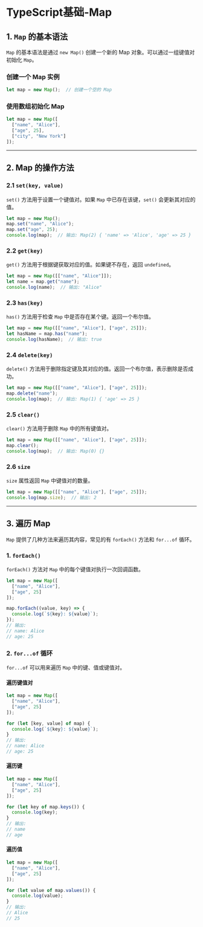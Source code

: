 # TypeScript基础-Map


## 1. `Map` 的基本语法

`Map` 的基本语法是通过 `new Map()` 创建一个新的 Map 对象。可以通过一组键值对初始化 `Map`。

### 创建一个 Map 实例

```ts
let map = new Map();  // 创建一个空的 Map
```

### 使用数组初始化 Map

```ts
let map = new Map([
  ["name", "Alice"],
  ["age", 25],
  ["city", "New York"]
]);
```

---

## 2. Map 的操作方法

### 2.1 `set(key, value)`

`set()` 方法用于设置一个键值对。如果 `Map` 中已存在该键，`set()` 会更新其对应的值。

```ts
let map = new Map();
map.set("name", "Alice");
map.set("age", 25);
console.log(map);  // 输出: Map(2) { 'name' => 'Alice', 'age' => 25 }
```

### 2.2 `get(key)`

`get()` 方法用于根据键获取对应的值。如果键不存在，返回 `undefined`。

```ts
let map = new Map([["name", "Alice"]]);
let name = map.get("name");
console.log(name);  // 输出: "Alice"
```

### 2.3 `has(key)`

`has()` 方法用于检查 `Map` 中是否存在某个键。返回一个布尔值。

```ts
let map = new Map([["name", "Alice"], ["age", 25]]);
let hasName = map.has("name");
console.log(hasName);  // 输出: true
```

### 2.4 `delete(key)`

`delete()` 方法用于删除指定键及其对应的值。返回一个布尔值，表示删除是否成功。

```ts
let map = new Map([["name", "Alice"], ["age", 25]]);
map.delete("name");
console.log(map);  // 输出: Map(1) { 'age' => 25 }
```

### 2.5 `clear()`

`clear()` 方法用于删除 `Map` 中的所有键值对。

```ts
let map = new Map([["name", "Alice"], ["age", 25]]);
map.clear();
console.log(map);  // 输出: Map(0) {}
```

### 2.6 `size`

`size` 属性返回 `Map` 中键值对的数量。

```ts
let map = new Map([["name", "Alice"], ["age", 25]]);
console.log(map.size);  // 输出: 2
```

---

## 3. 遍历 Map

`Map` 提供了几种方法来遍历其内容，常见的有 `forEach()` 方法和 `for...of` 循环。

### 1. `forEach()`

`forEach()` 方法对 `Map` 中的每个键值对执行一次回调函数。

```ts
let map = new Map([
  ["name", "Alice"],
  ["age", 25]
]);

map.forEach((value, key) => {
  console.log(`${key}: ${value}`);
});
// 输出:
// name: Alice
// age: 25
```

### 2. `for...of` 循环

`for...of` 可以用来遍历 `Map` 中的键、值或键值对。

#### 遍历键值对

```ts
let map = new Map([
  ["name", "Alice"],
  ["age", 25]
]);

for (let [key, value] of map) {
  console.log(`${key}: ${value}`);
}
// 输出:
// name: Alice
// age: 25
```

#### 遍历键

```ts
let map = new Map([
  ["name", "Alice"],
  ["age", 25]
]);

for (let key of map.keys()) {
  console.log(key);
}
// 输出:
// name
// age
```

#### 遍历值

```ts
let map = new Map([
  ["name", "Alice"],
  ["age", 25]
]);

for (let value of map.values()) {
  console.log(value);
}
// 输出:
// Alice
// 25
```



